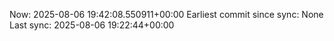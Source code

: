 Now: 2025-08-06 19:42:08.550911+00:00 Earliest commit since sync: None Last sync: 2025-08-06 19:22:44+00:00
